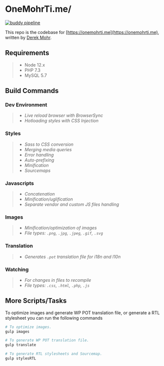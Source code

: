 # OneMohrTi.me/

[![buddy pipeline](https://app.buddy.works/onemohrtime/onemohrtime/pipelines/pipeline/231049/badge.svg?token=76d8ae679388747988b5bea1c7d43012e43e19944a3e68ad7940c13fa949116d "buddy pipeline")](https://app.buddy.works/onemohrtime/onemohrtime/pipelines/pipeline/231049)

This repo is the codebase for [https://onemohrti.me](https://onemohrti.me), written by [Derek Mohr](https://twitter.com/onemohrtime).

## Requirements

>- Node 12.x
>- PHP 7.3
>- MySQL 5.7

## Build Commands

### Dev Environment

>- _Live reload browser with BrowserSync_
>- _Hotloading styles with CSS Injection_

### Styles

>- _Sass to CSS conversion_
>- _Merging media queries_
>- _Error handling_
>- _Auto-prefixing_
>- _Minification_
>- _Sourcemaps_

### Javascripts

>- _Concatenation_
>- _Minification/uglification_
>- _Separate vendor and custom JS files handling_

### Images

>- _Minification/optimization of images_
>- _File types: `.png`, `.jpg`, `.jpeg`, `.gif`, `.svg`_

### Translation

>- _Generates `.pot` translation file for i18n and l10n_

### Watching

>- _For changes in files to recompile_
>- _File types: `.css`, `.html`, `.php`, `.js`_

## More Scripts/Tasks

To optimize images and generate WP POT translation file, or generate a RTL stylesheet you can run the following commands

```sh
# To optimize images.
gulp images

# To generate WP POT translation file.
gulp translate

# To generate RTL stylesheets and Sourcemap.
gulp stylesRTL
```
